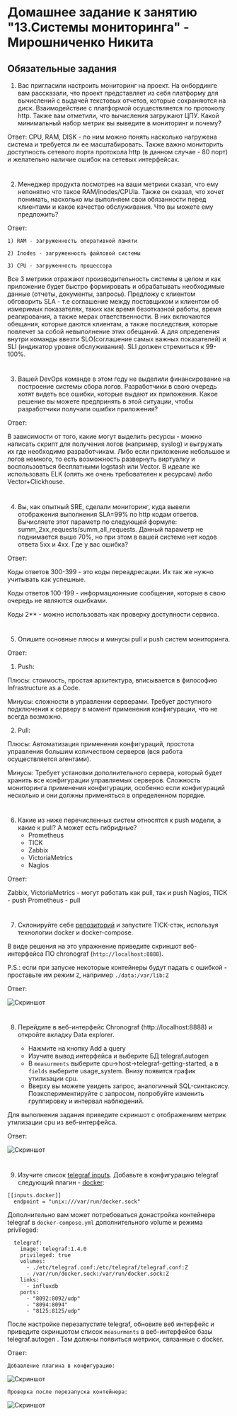 # Домашнее задание к занятию "13.Системы мониторинга" - Мирошниченко Никита

## Обязательные задания

1. Вас пригласили настроить мониторинг на проект. На онбординге вам рассказали, что проект представляет из себя 
платформу для вычислений с выдачей текстовых отчетов, которые сохраняются на диск. Взаимодействие с платформой 
осуществляется по протоколу http. Также вам отметили, что вычисления загружают ЦПУ. Какой минимальный набор метрик вы
выведите в мониторинг и почему?

Ответ: CPU, RAM, DISK - по ним можно понять насколько нагружена система и требуется ли ее масштабировать. Также важно мониторить доступность сетевого порта протокола http (в данном случае - 80 порт) и желательно наличие ошибок на сетевых интерфейсах.
#
2. Менеджер продукта посмотрев на ваши метрики сказал, что ему непонятно что такое RAM/inodes/CPUla. Также он сказал, 
что хочет понимать, насколько мы выполняем свои обязанности перед клиентами и какое качество обслуживания. Что вы 
можете ему предложить?

Ответ: 

`1) RAM - загруженность оперативной памяти`

`2) Inodes - загруженность файловой системы`

`3) CPU - загруженность процессора`

Все 3 метрики отражают производительность системы в целом и как приложение будет быстро формировать и обрабатывать необходимые данные (отчеты, документы, запросы).
Предложу c клиентом обговорить SLA - т.е соглашение между поставщиком и клиентом об измеримых показателях, таких как время безотказной работы, время реагирования, а также мерах ответственности. В них включаются обещания, которые даются клиентам, а также последствия, которые повлечет за собой невыполнение этих обещаний. А для определения внутри команды ввезти SLO(соглашение самых важных показателей) и SLI (индикатор уровня обслуживания). SLI должен стремиться к 99-100%.

#
3. Вашей DevOps команде в этом году не выделили финансирование на построение системы сбора логов. Разработчики в свою 
очередь хотят видеть все ошибки, которые выдают их приложения. Какое решение вы можете предпринять в этой ситуации, 
чтобы разработчики получали ошибки приложения?

Ответ: 

В зависимости от того, какие могут выделить ресурсы - можно написать скрипт для получения логов (например, syslog) и выгружать их где необходимо разработчикам. Либо если приложение небольшое и логов немного, то есть возможность развернуть виртуалку и воспользовться бесплатными logstash или Vector. В идеале же использовать ELK (опять же очень требователен к ресурсам) либо Vector+Clickhouse.
#
4. Вы, как опытный SRE, сделали мониторинг, куда вывели отображения выполнения SLA=99% по http кодам ответов. 
Вычисляете этот параметр по следующей формуле: summ_2xx_requests/summ_all_requests. Данный параметр не поднимается выше 
70%, но при этом в вашей системе нет кодов ответа 5xx и 4xx. Где у вас ошибка?

Ответ: 

Коды ответов 300-399 - это коды переадресации. Их так же нужно учитывать как успешные.

Коды ответов 100-199 - информационныие сообщения, которые в свою очередь не являются ошибками.

Коды 2** - можно использовать как проверку доступности сервиса.

#
5. Опишите основные плюсы и минусы pull и push систем мониторинга.

Ответ: 

1) Push:

Плюсы: стоимость, простая архитектура, вписывается в философию Infrastructure as a Code.

Минусы: cложности в управлении серверами. Требует доступного подключения к серверу в момент применения конфигурации, что не всегда возможно.

2) Pull:

Плюсы: Автоматизация применения конфигураций, простота управления большим количеством серверов (вся работа осуществляется агентами).

Минусы: Требует установки дополнительного сервера, который будет хранить все конфигурации управляемых серверов. Сложность мониторинга применения конфигурации, особенно если конфигураций несколько и они должны применяться в определенном порядке.

#
6. Какие из ниже перечисленных систем относятся к push модели, а какие к pull? А может есть гибридные?
    - Prometheus 
    - TICK
    - Zabbix
    - VictoriaMetrics
    - Nagios
    
Ответ: 

Zabbix, VictoriaMetrics - могут работать как pull, так и push
Nagios, TICK - push
Prometheus - pull
#
7. Склонируйте себе [репозиторий](https://github.com/influxdata/sandbox/tree/master) и запустите TICK-стэк, 
используя технологии docker и docker-compose.

В виде решения на это упражнение приведите скриншот веб-интерфейса ПО chronograf (`http://localhost:8888`). 

P.S.: если при запуске некоторые контейнеры будут падать с ошибкой - проставьте им режим `Z`, например
`./data:/var/lib:Z`

Ответ:

![Скриншот](https://github.com/Tourker/Git_HW/blob/main/HW_mon/img/01/7_1.jpg)

#
8. Перейдите в веб-интерфейс Chronograf (http://localhost:8888) и откройте вкладку Data explorer.
        
    - Нажмите на кнопку Add a query
    - Изучите вывод интерфейса и выберите БД telegraf.autogen
    - В `measurments` выберите cpu->host->telegraf-getting-started, а в `fields` выберите usage_system. Внизу появится график утилизации cpu.
    - Вверху вы можете увидеть запрос, аналогичный SQL-синтаксису. Поэкспериментируйте с запросом, попробуйте изменить группировку и интервал наблюдений.

Для выполнения задания приведите скриншот с отображением метрик утилизации cpu из веб-интерфейса.

Ответ: 

![Скриншот](https://github.com/Tourker/Git_HW/blob/main/HW_mon/img/01/7_2.jpg) 

#
9. Изучите список [telegraf inputs](https://github.com/influxdata/telegraf/tree/master/plugins/inputs). 
Добавьте в конфигурацию telegraf следующий плагин - [docker](https://github.com/influxdata/telegraf/tree/master/plugins/inputs/docker):
```
[[inputs.docker]]
  endpoint = "unix:///var/run/docker.sock"
```

Дополнительно вам может потребоваться донастройка контейнера telegraf в `docker-compose.yml` дополнительного volume и 
режима privileged:
```
  telegraf:
    image: telegraf:1.4.0
    privileged: true
    volumes:
      - ./etc/telegraf.conf:/etc/telegraf/telegraf.conf:Z
      - /var/run/docker.sock:/var/run/docker.sock:Z
    links:
      - influxdb
    ports:
      - "8092:8092/udp"
      - "8094:8094"
      - "8125:8125/udp"
```

После настройке перезапустите telegraf, обновите веб интерфейс и приведите скриншотом список `measurments` в 
веб-интерфейсе базы telegraf.autogen . Там должны появиться метрики, связанные с docker.

Ответ:

`Добавление плагина в конфигурацию: `

![Скриншот](https://github.com/Tourker/Git_HW/blob/main/HW_mon/img/01/7_3.jpg)

`Проверка после перезапуска контейнера: `

![Скриншот](https://github.com/Tourker/Git_HW/blob/main/HW_mon/img/01/7_4.jpg)